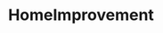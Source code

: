 ---
title: HomeImprovement
crosslinks:
- DIY
- electricians
- youtubot
- youtubefactsbot
- legaladvice
- AskReddit
- homeautomation
- IAmA
- pics
- HVAC
- homedefense
- whatisthisthing
- woodworking
- john_yukis_bots
- tmsbmeta
- landscaping
- Plumbing
- LifeProTips
- lawncare
- HomeDepot
---
